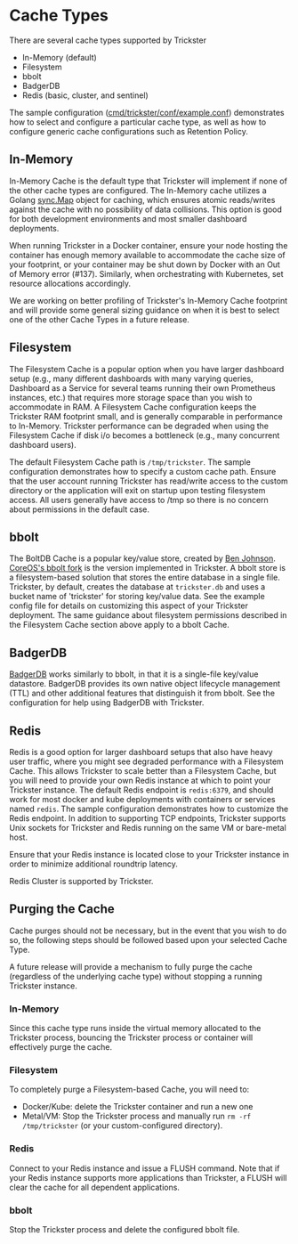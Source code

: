 # Cache Types

There are several cache types supported by Trickster

* In-Memory (default)
* Filesystem 
* bbolt
* BadgerDB 
* Redis (basic, cluster, and sentinel)

The sample configuration ([cmd/trickster/conf/example.conf](../cmd/trickster/conf/example.conf)) demonstrates how to select and configure a particular cache type, as well as how to configure generic cache configurations such as Retention Policy.

## In-Memory

In-Memory Cache is the default type that Trickster will implement if none of the other cache types are configured. The In-Memory cache utilizes a Golang [sync.Map](https://godoc.org/sync#Map) object for caching, which ensures atomic reads/writes against the cache with no possibility of data collisions. This option is good for both development environments and most smaller dashboard deployments.

When running Trickster in a Docker container, ensure your node hosting the container has enough memory available to accommodate the cache size of your footprint, or your container may be shut down by Docker with an Out of Memory error (#137). Similarly, when orchestrating with Kubernetes, set resource allocations accordingly.

We are working on better profiling of Trickster's In-Memory Cache footprint and will provide some general sizing guidance on when it is best to select one of the other Cache Types in a future release.

## Filesystem

The Filesystem Cache is a popular option when you have larger dashboard setup (e.g., many different dashboards with many varying queries, Dashboard as a Service for several teams running their own Prometheus instances, etc.) that requires more storage space than you wish to accommodate in RAM. A Filesystem Cache configuration keeps the Trickster RAM footprint small, and is generally comparable in performance to In-Memory. Trickster performance can be degraded when using the Filesystem Cache if disk i/o becomes a bottleneck (e.g., many concurrent dashboard users).

The default Filesystem Cache path is `/tmp/trickster`. The sample configuration demonstrates how to specify a custom cache path. Ensure that the user account running Trickster has read/write access to the custom directory or the application will exit on startup upon testing filesystem access. All users generally have access to /tmp so there is no concern about permissions in the default case.

## bbolt

The BoltDB Cache is a popular key/value store, created by [Ben Johnson](https://github.com/benbjohnson). [CoreOS's bbolt fork](https://github.com/etcd-io/bbolt) is the version implemented in Trickster. A bbolt store is a filesystem-based solution that stores the entire database in a single file. Trickster, by default, creates the database at `trickster.db` and uses a bucket name of 'trickster' for storing key/value data. See the example config file for details on customizing this aspect of your Trickster deployment. The same guidance about filesystem permissions described in the Filesystem Cache section above apply to a bbolt Cache.

## BadgerDB

[BadgerDB](https://github.com/dgraph-io/badger) works similarly to bbolt, in that it is a single-file key/value datastore. BadgerDB provides its own native object lifecycle management (TTL) and other additional features that distinguish it from bbolt. See the configuration for help using BadgerDB with Trickster.

## Redis

Redis is a good option for larger dashboard setups that also have heavy user traffic, where you might see degraded performance with a Filesystem Cache. This allows Trickster to scale better than a Filesystem Cache, but you will need to provide your own Redis instance at which to point your Trickster instance. The default Redis endpoint is `redis:6379`, and should work for most docker and kube deployments with containers or services named `redis`. The sample configuration demonstrates how to customize the Redis endpoint. In addition to supporting TCP endpoints, Trickster supports Unix sockets for Trickster and Redis running on the same VM or bare-metal host.

Ensure that your Redis instance is located close to your Trickster instance in order to minimize additional roundtrip latency.

Redis Cluster is supported by Trickster. 

## Purging the Cache

Cache purges should not be necessary, but in the event that you wish to do so, the following steps should be followed based upon your selected Cache Type.

A future release will provide a mechanism to fully purge the cache (regardless of the underlying cache type) without stopping a running Trickster instance.

### In-Memory

Since this cache type runs inside the virtual memory allocated to the Trickster process, bouncing the Trickster process or container will effectively purge the cache.

### Filesystem

To completely purge a Filesystem-based Cache, you will need to:

* Docker/Kube: delete the Trickster container and run a new one
* Metal/VM: Stop the Trickster process and manually run `rm -rf /tmp/trickster` (or your custom-configured directory).

### Redis

Connect to your Redis instance and issue a FLUSH command. Note that if your Redis instance supports more applications than Trickster, a FLUSH will clear the cache for all dependent applications.

### bbolt

Stop the Trickster process and delete the configured bbolt file.
